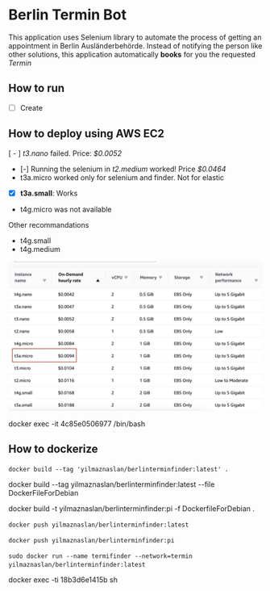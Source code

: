 # Berlin Termin Bot

This application uses Selenium library to automate the process of getting an appointment in Berlin Ausländerbehörde.
Instead of notifying the person like other solutions, this application automatically **books** for you the requested *Termin* 

## How to run
- [ ] Create   

## How to deploy using AWS EC2 

[ - ] *t3.nano* failed.   Price: *$0.0052*

- [-] Running the selenium in *t2.medium* worked! Price  *$0.0464*
- t3a.micro worked only for selenium and finder. Not for elastic

- [x] **t3a.small**: Works

- t4g.micro was not available


Other recommandations
- t4g.small
- t4g.medium

![](doc/ec2_price.png)

docker exec -it 4c85e0506977 /bin/bash

## How to dockerize

`docker build --tag 'yilmaznaslan/berlinterminfinder:latest' .`

docker build --tag yilmaznaslan/berlinterminfinder:latest --file DockerFileForDebian

docker build -t yilmaznaslan/berlinterminfinder:pi -f DockerfileForDebian .

`docker push yilmaznaslan/berlinterminfinder:latest`

`docker push yilmaznaslan/berlinterminfinder:pi`


`sudo docker run --name termifinder --network=termin yilmaznaslan/berlinterminfinder:latest`


docker exec -ti 18b3d6e1415b sh
